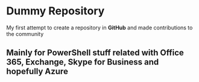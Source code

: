 # Dummy Repository

My first attempt to create a repository in **GitHub** and made contributions to the community

## Mainly for PowerShell stuff related with Office 365, Exchange, Skype for Business and hopefully Azure

